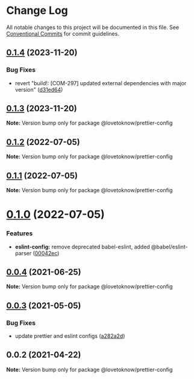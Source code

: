 # Change Log

All notable changes to this project will be documented in this file.
See [Conventional Commits](https://conventionalcommits.org) for commit guidelines.

## [0.1.4](https://github.com/LoveToKnow/lint/compare/@lovetoknow/prettier-config@0.1.3...@lovetoknow/prettier-config@0.1.4) (2023-11-20)


### Bug Fixes

* revert "build!: [COM-297] updated external dependencies with major version" ([d31ed64](https://github.com/LoveToKnow/lint/commit/d31ed643d755b89c3daeb31f1b84a03f68ee4851))





## [0.1.3](https://github.com/LoveToKnow/lint/compare/@lovetoknow/prettier-config@0.1.2...@lovetoknow/prettier-config@0.1.3) (2023-11-20)

**Note:** Version bump only for package @lovetoknow/prettier-config





## [0.1.2](https://github.com/LoveToKnow/lint/compare/@lovetoknow/prettier-config@0.1.1...@lovetoknow/prettier-config@0.1.2) (2022-07-05)

**Note:** Version bump only for package @lovetoknow/prettier-config





## [0.1.1](https://github.com/LoveToKnow/lint/compare/@lovetoknow/prettier-config@0.1.0...@lovetoknow/prettier-config@0.1.1) (2022-07-05)

**Note:** Version bump only for package @lovetoknow/prettier-config





# [0.1.0](https://github.com/LoveToKnow/lint/compare/@lovetoknow/prettier-config@0.0.4...@lovetoknow/prettier-config@0.1.0) (2022-07-05)


### Features

* **eslint-config:** remove deprecated babel-eslint, added @babel/eslint-parser ([00042ec](https://github.com/LoveToKnow/lint/commit/00042ec9873018785f6c6ffe2bcde40ea05c84fd))





## [0.0.4](https://github.com/LoveToKnow/lint/compare/@lovetoknow/prettier-config@0.0.3...@lovetoknow/prettier-config@0.0.4) (2021-06-25)

**Note:** Version bump only for package @lovetoknow/prettier-config





## [0.0.3](https://github.com/LoveToKnow/lint/compare/@lovetoknow/prettier-config@0.0.2...@lovetoknow/prettier-config@0.0.3) (2021-05-05)


### Bug Fixes

* update prettier and eslint configs ([a282a2d](https://github.com/LoveToKnow/lint/commit/a282a2d99c5523d5b6ef50793b0b8de0246fec03))





## 0.0.2 (2021-04-22)

**Note:** Version bump only for package @lovetoknow/prettier-config
